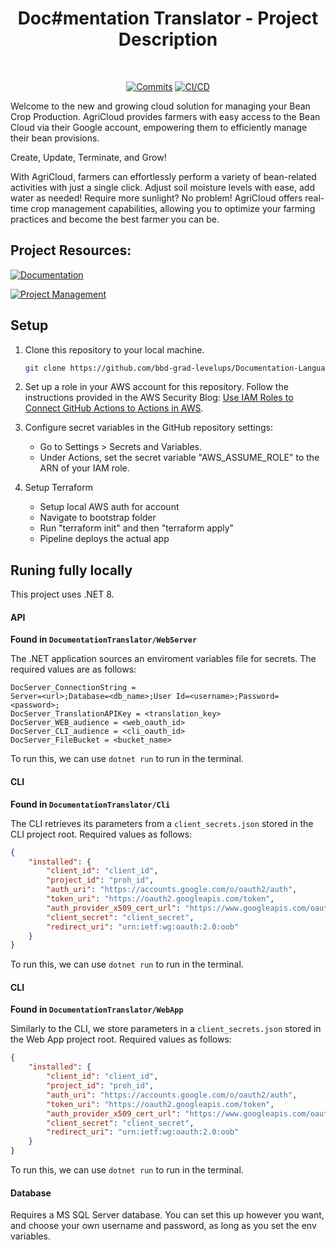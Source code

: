 <div align="center">

# Doc#mentation Translator - Project Description

<br>
  
[![Commits](https://img.shields.io/github/commit-activity/w/bbd-grad-levelups/Documentation-Language-Translator)](https://github.com/bd-grad-levelups/Documentation-Language-Translator/activity)
[![CI/CD](https://github.com/bbd-grad-levelups/Documentation-Language-Translator/actions/workflows/proj-ci-cd.yaml/badge.svg)](https://github.com/bbd-grad-levelups/Documentation-Language-Translator/actions/workflows/proj-ci-cd.yaml)

</div>

Welcome to the new and growing cloud solution for managing your Bean Crop Production. AgriCloud provides farmers with easy access to the Bean Cloud via their Google account, empowering them to efficiently manage their bean provisions.

Create, Update, Terminate, and Grow!

With AgriCloud, farmers can effortlessly perform a variety of bean-related activities with just a single click. Adjust soil moisture levels with ease, add water as needed! Require more sunlight? No problem! AgriCloud offers real-time crop management capabilities, allowing you to optimize your farming practices and become the best farmer you can be.


## Project Resources:

[![Documentation](https://img.shields.io/badge/View-Project%20Documentation-blue?style=for-the-badge)](https://rockshopgraduate.atlassian.net/wiki/spaces/DLTC/overview)&ensp;

[![Project Management](https://img.shields.io/badge/View-Project%20Issue%20Board-blue?style=for-the-badge)](https://rockshopgraduate.atlassian.net/jira/software/projects/DLT/boards/6)&ensp;


## Setup
1. Clone this repository to your local machine. 
   ```bash
   git clone https://github.com/bbd-grad-levelups/Documentation-Language-Translator/
   ```

2. Set up a role in your AWS account for this repository. Follow the instructions provided in the AWS Security Blog: [Use IAM Roles to Connect GitHub Actions to Actions in AWS](https://aws.amazon.com/blogs/security/use-iam-roles-to-connect-github-actions-to-actions-in-aws/).

3. Configure secret variables in the GitHub repository settings:
   - Go to Settings > Secrets and Variables.
   - Under Actions, set the secret variable "AWS_ASSUME_ROLE" to the ARN of your IAM role.

4. Setup Terraform
   - Setup local AWS auth for account
   - Navigate to bootstrap folder
   - Run "terraform init" and then "terraform apply"
   - Pipeline deploys the actual app

## Runing fully locally
This project uses .NET 8.

#### API
**Found in `DocumentationTranslator/WebServer`**

The .NET application sources an enviroment variables file for secrets. The required values are as follows:
```env
DocServer_ConnectionString = 
Server=<url>;Database=<db_name>;User Id=<username>;Password=<password>;
DocServer_TranslationAPIKey = <translation_key>
DocServer_WEB_audience = <web_oauth_id>
DocServer_CLI_audience = <cli_oauth_id>
DocServer_FileBucket = <bucket_name>
```

To run this, we can use `dotnet run` to run in the terminal.

#### CLI
**Found in `DocumentationTranslator/Cli`**

The CLI retrieves its parameters from a `client_secrets.json` stored in the CLI project root. Required values as follows:
```json
{
    "installed": {
        "client_id": "client_id",
        "project_id": "proh_id",
        "auth_uri": "https://accounts.google.com/o/oauth2/auth",
        "token_uri": "https://oauth2.googleapis.com/token",
        "auth_provider_x509_cert_url": "https://www.googleapis.com/oauth2/v1/certs",
        "client_secret": "client_secret",
        "redirect_uri": "urn:ietf:wg:oauth:2.0:oob"
    }
}
```

To run this, we can use `dotnet run` to run in the terminal.

#### CLI
**Found in `DocumentationTranslator/WebApp`**

Similarly to the CLI, we store parameters in a `client_secrets.json` stored in the Web App project root. Required values as follows:
```json
{
    "installed": {
        "client_id": "client_id",
        "project_id": "proh_id",
        "auth_uri": "https://accounts.google.com/o/oauth2/auth",
        "token_uri": "https://oauth2.googleapis.com/token",
        "auth_provider_x509_cert_url": "https://www.googleapis.com/oauth2/v1/certs",
        "client_secret": "client_secret",
        "redirect_uri": "urn:ietf:wg:oauth:2.0:oob"
    }
}
```

To run this, we can use `dotnet run` to run in the terminal.

#### Database
Requires a MS SQL Server database. You can set this up however you want, and choose your own username and password, as long as you set the env variables.
